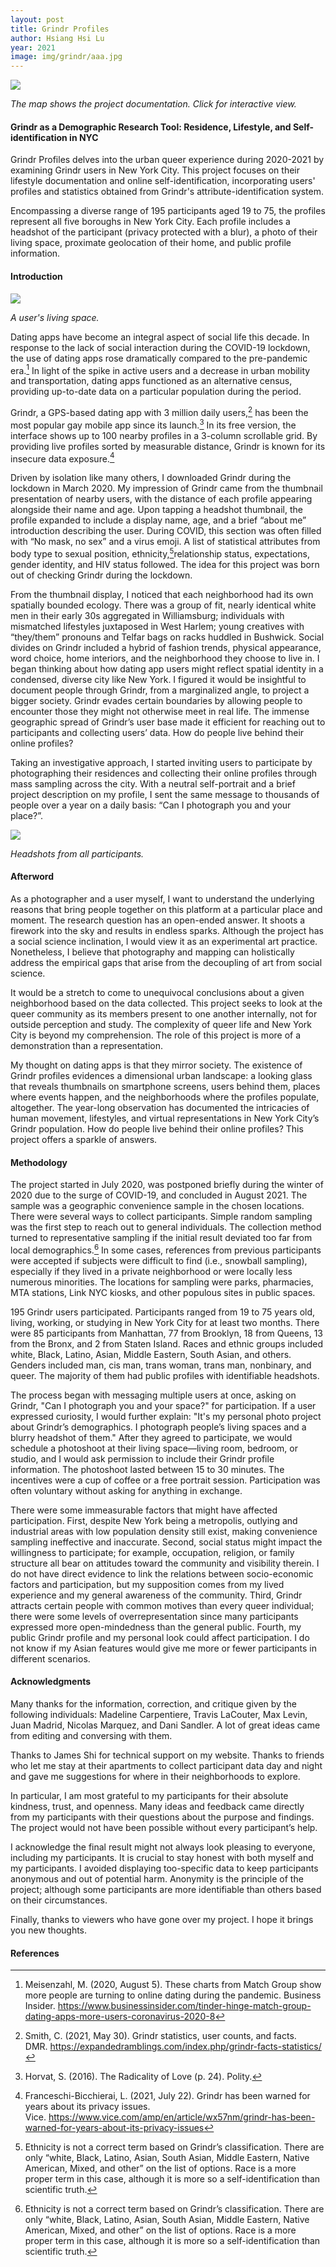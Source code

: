 ```yaml
---
layout: post
title: Grindr Profiles
author: Hsiang Hsi Lu
year: 2021
image: img/grindr/aaa.jpg
---
```

[![](/img/grindr/G-profiles-participant.png)](https://hsianghsi.github.io/eb5_NY/)

*The map shows the project documentation. Click for interactive view.*

#### Grindr as a Demographic Research Tool: Residence, Lifestyle, and Self-identification in NYC

Grindr Profiles delves into the urban queer experience during 2020-2021 by examining Grindr users in New York City. This project focuses on their lifestyle documentation and online self-identification, incorporating users' profiles and statistics obtained from Grindr's attribute-identification system.

Encompassing a diverse range of 195 participants aged 19 to 75, the profiles represent all five boroughs in New York City. Each profile includes a headshot of the participant (privacy protected with a blur), a photo of their living space, proximate geolocation of their home, and public profile information.

#### Introduction

![](/img/grindr/VIN_8260.jpg)

*A user's living space.*

Dating apps have become an integral aspect of social life this decade. In response to the lack of social interaction during the COVID-19 lockdown, the use of dating apps rose dramatically compared to the pre-pandemic era.[^1] In light of the spike in active users and a decrease in urban mobility and transportation, dating apps functioned as an alternative census, providing up-to-date data on a particular population during the period.

Grindr, a GPS-based dating app with 3 million daily users,[^2] has been the most popular gay mobile app since its launch.[^3] In its free version, the interface shows up to 100 nearby profiles in a 3-column scrollable grid. By providing live profiles sorted by measurable distance, Grindr is known for its insecure data exposure.[^4]

Driven by isolation like many others, I downloaded Grindr during the lockdown in March 2020. My impression of Grindr came from the thumbnail presentation of nearby users, with the distance of each profile appearing alongside their name and age. Upon tapping a headshot thumbnail, the profile expanded to include a display name, age, and a brief “about me” introduction describing the user. During COVID, this section was often filled with “No mask, no sex” and a virus emoji. A list of statistical attributes from body type to sexual position, ethnicity,[^*]relationship status, expectations, gender identity, and HIV status followed. The idea for this project was born out of checking Grindr during the lockdown.

From the thumbnail display, I noticed that each neighborhood had its own spatially bounded ecology. There was a group of fit, nearly identical white men in their early 30s aggregated in Williamsburg; individuals with mismatched lifestyles juxtaposed in West Harlem; young creatives with “they/them” pronouns and Telfar bags on racks huddled in Bushwick. Social divides on Grindr included a hybrid of fashion trends, physical appearance, word choice, home interiors, and the neighborhood they choose to live in. I began thinking about how dating app users might reflect spatial identity in a condensed, diverse city like New York. I figured it would be insightful to document people through Grindr, from a marginalized angle, to project a bigger society. Grindr evades certain boundaries by allowing people to encounter those they might not otherwise meet in real life. The immense geographic spread of Grindr’s user base made it efficient for reaching out to participants and collecting users’ data. How do people live behind their online profiles?

Taking an investigative approach, I started inviting users to participate by photographing their residences and collecting their online profiles through mass sampling across the city. With a neutral self-portrait and a brief project description on my profile, I sent the same message to thousands of people over a year on a daily basis: “Can I photograph you and your place?”.

![](/img/grindr/everyone-3.jpg)

*Headshots from all participants.*

#### Afterword

As a photographer and a user myself, I want to understand the underlying reasons that bring people together on this platform at a particular place and moment. The research question has an open-ended answer. It shoots a firework into the sky and results in endless sparks. Although the project has a social science inclination, I would view it as an experimental art practice. Nonetheless, I believe that photography and mapping can holistically address the empirical gaps that arise from the decoupling of art from social science.

It would be a stretch to come to unequivocal conclusions about a given neighborhood based on the data collected. This project seeks to look at the queer community as its members present to one another internally, not for outside perception and study. The complexity of queer life and New York City is beyond my comprehension. The role of this project is more of a demonstration than a representation.

My thought on dating apps is that they mirror society. The existence of Grindr profiles evidences a dimensional urban landscape: a looking glass that reveals thumbnails on smartphone screens, users behind them, places where events happen, and the neighborhoods where the profiles populate, altogether. The year-long observation has documented the intricacies of human movement, lifestyles, and virtual representations in New York City’s Grindr population. How do people live behind their online profiles? This project offers a sparkle of answers.

#### Methodology

The project started in July 2020, was postponed briefly during the winter of 2020 due to the surge of COVID-19, and concluded in August 2021. The sample was a geographic convenience sample in the chosen locations. There were several ways to collect participants. Simple random sampling was the first step to reach out to general individuals. The collection method turned to representative sampling if the initial result deviated too far from local demographics.[^*] In some cases, references from previous participants were accepted if subjects were difficult to find (i.e., snowball sampling), especially if they lived in a private neighborhood or were locally less numerous minorities. The locations for sampling were parks, pharmacies, MTA stations, Link NYC kiosks, and other populous sites in public spaces.

195 Grindr users participated. Participants ranged from 19 to 75 years old, living, working, or studying in New York City for at least two months. There were 85 participants from Manhattan, 77 from Brooklyn, 18 from Queens, 13 from the Bronx, and 2 from Staten Island. Races and ethnic groups included white, Black, Latino, Asian, Middle Eastern, South Asian, and others. Genders included man, cis man, trans woman, trans man, nonbinary, and queer. The majority of them had public profiles with identifiable headshots.

The process began with messaging multiple users at once, asking on Grindr, "Can I photograph you and your space?" for participation. If a user expressed curiosity, I would further explain: "It's my personal photo project about Grindr’s demographics. I photograph people’s living spaces and a blurry headshot of them." After they agreed to participate, we would schedule a photoshoot at their living space—living room, bedroom, or studio, and I would ask permission to include their Grindr profile information. The photoshoot lasted between 15 to 30 minutes. The incentives were a cup of coffee or a free portrait session. Participation was often voluntary without asking for anything in exchange.

There were some immeasurable factors that might have affected participation. First, despite New York being a metropolis, outlying and industrial areas with low population density still exist, making convenience sampling ineffective and inaccurate. Second, social status might impact the willingness to participate; for example, occupation, religion, or family structure all bear on attitudes toward the community and visibility therein. I do not have direct evidence to link the relations between socio-economic factors and participation, but my supposition comes from my lived experience and my general awareness of the community. Third, Grindr attracts certain people with common motives than every queer individual; there were some levels of overrepresentation since many participants expressed more open-mindedness than the general public. Fourth, my public Grindr profile and my personal look could affect participation. I do not know if my Asian features would give me more or fewer participants in different scenarios.

#### Acknowledgments

Many thanks for the information, correction, and critique given by the following individuals: Madeline Carpentiere, Travis LaCouter, Max Levin, Juan Madrid, Nicolas Marquez, and Dani Sandler. A lot of great ideas came from editing and conversing with them.

Thanks to James Shi for technical support on my website. Thanks to friends who let me stay at their apartments to collect participant data day and night and gave me suggestions for where in their neighborhoods to explore.

In particular, I am most grateful to my participants for their absolute kindness, trust, and openness. Many ideas and feedback came directly from my participants with their questions about the purpose and findings. The project would not have been possible without every participant’s help.

I acknowledge the final result might not always look pleasing to everyone, including my participants. It is crucial to stay honest with both myself and my participants. I avoided displaying too-specific data to keep participants anonymous and out of potential harm. Anonymity is the principle of the project; although some participants are more identifiable than others based on their circumstances.

Finally, thanks to viewers who have gone over my project. I hope it brings you new thoughts.

#### References

[^1]: Meisenzahl, M. (2020, August 5). These charts from Match Group show more people are turning to online dating during the pandemic. Business Insider. https://www.businessinsider.com/tinder-hinge-match-group-dating-apps-more-users-coronavirus-2020-8

[^2]: Smith, C. (2021, May 30). Grindr statistics, user counts, and facts. DMR. https://expandedramblings.com/index.php/grindr-facts-statistics/

[^3]: Horvat, S. (2016). The Radicality of Love (p. 24). Polity.

[^4]: Franceschi-Bicchierai, L. (2021, July 22). Grindr has been warned for years about its privacy issues. Vice. https://www.vice.com/amp/en/article/wx57nm/grindr-has-been-warned-for-years-about-its-privacy-issues

[^*]: Ethnicity is not a correct term based on Grindr’s classification. There are only “white, Black, Latino, Asian, South Asian, Middle Eastern, Native American, Mixed, and other” on the list of options. Race is a more proper term in this case, although it is more so a self-identification than scientific truth.